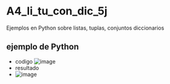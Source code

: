 # A4_li_tu_con_dic_5j
Ejemplos en Python sobre listas, tuplas, conjuntos diccionarios
## ejemplo de Python
- codigo
![image](https://github.com/user-attachments/assets/7e653c42-cd46-4ffb-9f34-bda277242fda)
- resultado
- ![image](https://github.com/user-attachments/assets/c395606e-b059-4708-94e3-faebb237fde1)


